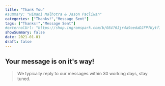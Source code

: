 ```yaml
---
title: "Thank You"
#summary: "Himani Malhotra & Jason Pacliwan"
categories: ["Thanks!","Message Sent"]
tags: ["Thanks!","Message Sent"]
#externalUrl: "https://shop.ingramspark.com/b/084?6Jjr4a9oedaDJFPfKytf1LvKUUDUXW5AIJUdB7cwUpO"
showSummary: false
date: 2021-01-01
draft: false
---
```


## Your message is on it's way!

> We typically reply to our messages within 30 working days, stay tuned.